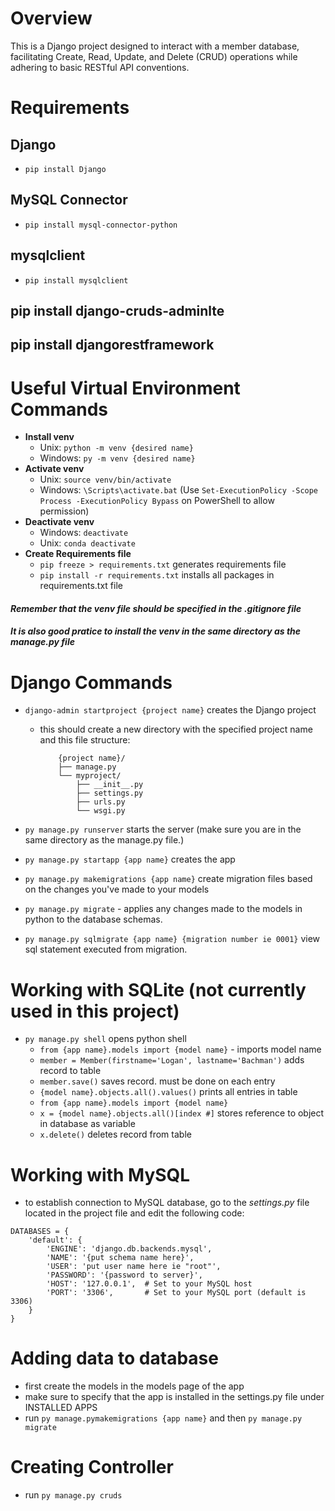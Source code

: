 # Overview 
This is a Django project designed to interact with a member database, facilitating Create, Read, Update, and Delete (CRUD) operations while adhering to basic RESTful API conventions.

# Requirements

## Django
- `pip install Django`

## MySQL Connector 
-  `pip install mysql-connector-python`

## mysqlclient
- `pip install mysqlclient`

## pip install django-cruds-adminlte
## pip install djangorestframework




# Useful Virtual Environment Commands
- **Install venv**
    - Unix: `python -m venv {desired name}`
    - Windows: `py -m venv {desired name}`
- **Activate venv**
    - Unix: `source venv/bin/activate`
    - Windows: `\Scripts\activate.bat` (Use `Set-ExecutionPolicy -Scope Process -ExecutionPolicy Bypass` on PowerShell to allow permission)
- **Deactivate venv**
    - Windows: `deactivate`
    - Unix: `conda deactivate`
- **Create Requirements file**
    - `pip freeze > requirements.txt` generates requirements file 
    - `pip install -r requirements.txt` installs all packages in requirements.txt file 

#### *Remember that the venv file should be specified in the .gitignore file*
#### *It is also good pratice to install the venv in the same directory as the manage.py file*

# Django Commands 
- `django-admin startproject {project name}` creates the Django project
    - this should create a new directory with the specified project name and this file structure: 
        ``` 
            {project name}/
            ├── manage.py
            └── myproject/
                ├── __init__.py
                ├── settings.py
                ├── urls.py
                └── wsgi.py
        ```
           
- `py manage.py runserver` starts the server (make sure you are in the same directory as the manage.py file.)
- `py manage.py startapp {app name}` creates the app
- `py manage.py makemigrations {app name}` create migration files based on the changes you've made to your models
- `py manage.py migrate` - applies any changes made to the models in python to the database schemas.
- `py manage.py sqlmigrate {app name} {migration number ie 0001}` view sql statement executed from migration.

# Working with SQLite (not currently used in this project)
- `py manage.py shell` opens python shell
    - `from {app name}.models import {model name}` - imports model name
    - `member = Member(firstname='Logan', lastname='Bachman')` adds record to table
    - `member.save()` saves record. must be done on each entry
    - `{model name}.objects.all().values()` prints all entries in table
    - `from {app name}.models import {model name}`
    - `x = {model name}.objects.all()[index #]` stores reference to object in database as variable
    - `x.delete()` deletes record from table

# Working with MySQL
- to establish connection to MySQL database, go to the *settings.py* file located in the project file and edit the following code: 
```
DATABASES = {
    'default': {
        'ENGINE': 'django.db.backends.mysql',
        'NAME': '{put schema name here}',
        'USER': 'put user name here ie "root"',
        'PASSWORD': '{password to server}',
        'HOST': '127.0.0.1',  # Set to your MySQL host
        'PORT': '3306',       # Set to your MySQL port (default is 3306)
    }
}
```

# Adding data to database
- first create the models in the models page of the app
- make sure to specify that the app is installed in the settings.py file under INSTALLED APPS
- run `py manage.pymakemigrations {app name}` and then `py manage.py migrate`

# Creating Controller
- run `py manage.py cruds`

